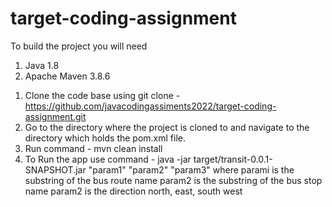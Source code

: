 # target-coding-assignment

To build the project you will need
1. Java 1.8
2. Apache Maven 3.8.6 


1) Clone the code base using git clone  - https://github.com/javacodingassiments2022/target-coding-assignment.git
2) Go to the directory where the project is cloned to and navigate to the directory which holds the pom.xml file.
3) Run command -  mvn clean install
3) To Run the app use command - java -jar target/transit-0.0.1-SNAPSHOT.jar "param1" "param2" "param3"
 where 
 parami is the substring of the bus route name
 param2 is the substring of the bus stop name 
 param2 is the direction north, east, south west